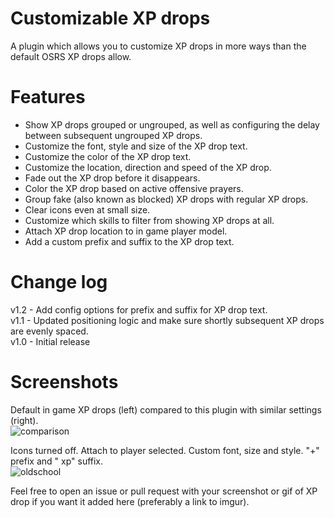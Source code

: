 # Customizable XP drops
A plugin which allows you to customize XP drops in more ways than the default OSRS XP drops allow.

# Features
- Show XP drops grouped or ungrouped, as well as configuring the delay between subsequent ungrouped XP drops.
- Customize the font, style and size of the XP drop text.
- Customize the color of the XP drop text.
- Customize the location, direction and speed of the XP drop.
- Fade out the XP drop before it disappears.
- Color the XP drop based on active offensive prayers.
- Group fake (also known as blocked) XP drops with regular XP drops.
- Clear icons even at small size.
- Customize which skills to filter from showing XP drops at all.
- Attach XP drop location to in game player model.
- Add a custom prefix and suffix to the XP drop text.

# Change log
v1.2 - Add config options for prefix and suffix for XP drop text.\
v1.1 - Updated positioning logic and make sure shortly subsequent XP drops are evenly spaced.\
v1.0 - Initial release

# Screenshots
Default in game XP drops (left) compared to this plugin with similar settings (right).\
![comparison](https://i.imgur.com/UV0b0dJ.png)

Icons turned off. Attach to player selected. Custom font, size and style. "+" prefix and " xp" suffix.\
![oldschool](https://i.imgur.com/zdHysdT.png)

Feel free to open an issue or pull request with your screenshot or gif of XP drop if you want it added here (preferably a link to imgur).
